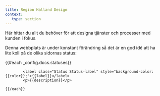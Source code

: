 ```yaml
---
title: Region Halland Design
context:
   type: section
---
```

Här hittar du allt du behöver för att designa tjänster och processer med kunden i fokus.

Denna webbplats är under konstant förändring så det är en god idé att ha lite koll på de olika sidornas status:

<div class='p-4 mt-8 bg-grey-lightest rounded'>
	{{#each _config.docs.statuses}}

	  		<label class="Status Status-label" style="background-color: {{color}};">{{label}}</label>
	  		<p>{{description}}</p>

	{{/each}}
</div>
